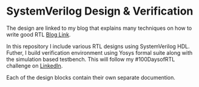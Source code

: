 # SystemVerilog Design & Verification

The design are linked to my blog that explains many techniques on how to write good RTL  [Blog Link](https://www.autonomousvision.io/blog).

In this repository I include various RTL designs using SystemVerilog HDL. Futher, I build verification environment using Yosys formal suite along with the simulation based testbench.
This will follow my #100DaysofRTL challenge on [LinkedIn](https://www.linkedin.com/feed/hashtag/?keywords=100daysofrtl).

Each of the design blocks contain their own separate documention.
